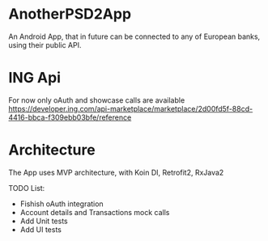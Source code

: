 # AnotherPSD2App
An Android App, that in future can be connected to any of European banks, using their public API.

# ING Api
For now only oAuth and showcase calls are available
https://developer.ing.com/api-marketplace/marketplace/2d00fd5f-88cd-4416-bbca-f309ebb03bfe/reference

# Architecture
The App uses MVP architecture, with Koin DI, Retrofit2, RxJava2

TODO List: 
* Fishish oAuth integration
* Account details and Transactions mock calls
* Add Unit tests
* Add UI tests

